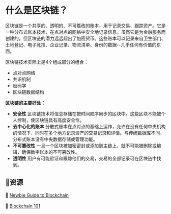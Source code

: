 # 什么是区块链？
区块链是一个共享的、透明的、不可篡改的账本，用于记录交易、跟踪资产。它是一种分布式账本技术，在点对点的网络中安全地记录信息。虽然它是为金融服务而创建的，但区块链的潜力远远超出了加密货币。这些账本可以记录来自卫生部门、土地登记、电子竞技、企业记录、物流清单、身份的数据--几乎任何有价值的东西。

区块链技术实际上是4个组成部分的组合：
* 点对点网络
* 共识机制
* 密码学
* 区块链数据结构

**区块链的主要好处：**
* **安全性**
区块链技术将信息存储在按时间顺序同步的区块中。这些区块不能被个人控制，使区块链具有高度安全性。
* **去中心化的账本**
分散式账本在点对点的基础上运作，允许在没有任何中央机构的情况下，同时在多个地方记录资产的交易记录和详情。与传统数据库不同，分布式账本没有中央数据存储或管理功能。
* **不可篡改性**
一旦一个区块被加密密封或添加到主链上，就不可能被删除或编辑，确保数字账本的不可篡改性。
* **透明性**
用户有可能验证和跟踪他们的交易，交易的全部记录可在区块链中找到。

## **:scroll:资源**

:green_book: [Newbie Guide to Blockchain](https://medium.com/ethindia/newbie-guide-to-blockchain-programming-a64f5186a57f)<br></br>
:orange_book: [Blockchain 101](https://www.coindesk.com/learn/blockchain-101/what-is-blockchain-technology)
